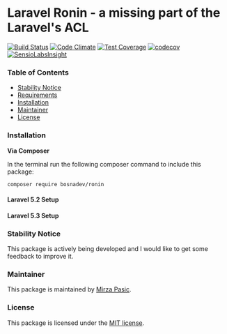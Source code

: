 # Laravel Ronin - a missing part of the Laravel's ACL

[![Build Status](https://travis-ci.org/bosnadev/ronin.svg?branch=master)](https://travis-ci.org/bosnadev/ronin)
[![Code Climate](https://codeclimate.com/github/bosnadev/ronin/badges/gpa.svg)](https://codeclimate.com/github/bosnadev/ronin)
[![Test Coverage](https://codeclimate.com/github/bosnadev/ronin/badges/coverage.svg)](https://codeclimate.com/github/bosnadev/ronin/coverage)
[![codecov](https://codecov.io/gh/bosnadev/ronin/branch/master/graph/badge.svg)](https://codecov.io/gh/bosnadev/ronin)
[![SensioLabsInsight](https://insight.sensiolabs.com/projects/9bcc0245-b643-487f-9915-cb471cc590eb/mini.png)](https://insight.sensiolabs.com/projects/9bcc0245-b643-487f-9915-cb471cc590eb)

### Table of Contents

- [Stability Notice](#stability-notice)
- [Requirements](#requirements)
- [Installation](#installation)
- [Maintainer](#maintainer)
- [License](#license)

### Installation

**Via Composer**

In the terminal run the following composer command to include this package:

```shell
composer require bosnadev/ronin
```

#### Laravel 5.2 Setup

#### Laravel 5.3 Setup

### Stability Notice

This package is actively being developed and I would like to get some feedback to improve it. 

### Maintainer

This package is maintained by [Mirza Pasic](http://bosnadev.com).

### License

This package is licensed under the [MIT license](https://github.com/bosnadev/ronin/blob/master/LICENSE).
